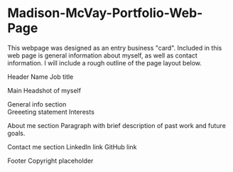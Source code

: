 # Madison-McVay-Portfolio-Web-Page

This webpage was designed as an entry business "card". Included in this web page is general information about myself, as well as contact information. I will include a rough outline of the page layout below. 

Header
  Name 
  Job title 

Main 
  Headshot of myself 

General info section  
  Greeeting statement 
  Interests 

About me section 
  Paragraph with brief description of past work and future goals. 

Contact me section 
  LinkedIn link 
  GitHub link 

Footer 
  Copyright placeholder 
